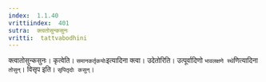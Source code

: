 ```yaml
---
index:  1.1.40
vrittiindex:  401
sutra:  क्त्वतोसुन्कसुनः
vritti:  tattvabodhini 
---
```


क्त्वातोसुन्कसुनः। कृत्वेति। `समानकर्तृकयोः`इत्यादिना क्त्वा। उदेतोरिति। उत्पूर्वादिणो `भावलक्षणे स्थे`णित्यादिना `तोसुन्`। विसृप इति। `सृपितृदोः कसुन्`।

